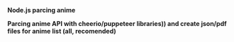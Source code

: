 **Node.js parcing anime**

**Parcing anime API with cheerio/puppeteer libraries)) and create json/pdf files for anime list (all, recomended)**
